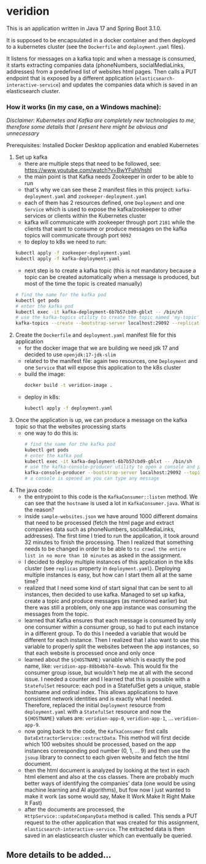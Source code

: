 # veridion

This is an application written in Java 17 and Spring Boot 3.1.0.

It is supposed to be encapsulated in a docker container and then deployed to a kubernetes cluster (see the `Dockerfile`
and `deployment.yaml` files).

It listens for messages on a kafka topic and when a message is consumed, it starts extracting companies data
(phoneNumbers, socialMediaLinks, addresses) from a predefined list of websites html pages. Then calls a PUT endpoint
that is exposed by a different application (`elasticsearch-interactive-service`) and updates the companies data which is
saved in an elasticsearch cluster.

### How it works (in my case, on a Windows machine):

*Disclaimer: Kubernetes and Kafka are completely new technologies to me, therefore some details that I present
here might be obvious and unnecessary*

Prerequisites: Installed Docker Desktop application and enabled Kubernetes

1. Set up kafka
    - there are multiple steps that need to be followed, see: https://www.youtube.com/watch?v=BwYFuhVhshI
    - the main point is that Kafka needs Zookeeper in order to be able to run
    - that's why we can see these 2 manifest files in this project: `kafka-deployment.yaml`
      and `zookeeper-deployment.yaml`
    - each of them has 2 resources defined, one `Deployment` and one `Service` which is used to expose the
      kafka/zookeeper to other services or clients within the Kubernetes cluster
    - kafka will communicate with zookeeper through port `2181` while the clients that want to consume or produce
      messages on the kafka topics will communicate through port `9092`
    - to deploy to k8s we need to run:
    ```bash
    kubectl apply -f zookeeper-deployment.yaml
    kubectl apply -f kafka-deployment.yaml
    ```
    - next step is to create a kafka topic (this is not mandatory because a topic can be created automatically when a
      message is produced, but most of the time the topic is created manually)
    ```bash
    # find the name for the kafka pod
    kubectl get pods
    # enter the kafka pod
    kubectl exec -it kafka-deployment-6b7b57cbd9-gblxt -- /bin/sh
    # use the kafka-topics utility to create the topic named 'my-topic'
    kafka-topics --create --bootstrap-server localhost:29092 --replication-factor 1 --partitions 1 --topic my-topic
    ```
2. Create the `Dockerfile` and `deployment.yaml` manifest file for this application
    - for the docker image that we are building we need jdk 17 and decided to use `openjdk:17-jdk-slim`
    - related to the manifest file: again two resources, one `Deployment` and one `Service` that will expose this
      application to the k8s cluster
    - build the image:
      ```bash
      docker build -t veridion-image .
      ```
    - deploy in k8s:
      ```bash
      kubectl apply -f deployment.yaml
      ```
3. Once the application is up, we can produce a message on the kafka topic so that the websites processing starts
    - one way to do this is:
      ```bash
      # find the name for the kafka pod
      kubectl get pods
      # enter the kafka pod
      kubectl exec -it kafka-deployment-6b7b57cbd9-gblxt -- /bin/sh
      # use the kafka-console-producer utility to open a console and produce messages on the topic named 'my-topic'
      kafka-console-producer --bootstrap-server localhost:29092 --topic my-topic
      # a console is opened an you can type any message
      ```
4. The java code:
    - the entrypoint to this code is the `KafkaConsumer::listen` method. We can see that the `hostname` is used a lot
      in `KafkaConsumer.java`. What is the reason?
    - inside `sample-websites.json` we have around 1000 different domains that need to be processed (fetch the html
      page and extract companies data such as phoneNumbers, socialMediaLinks, addresses). The first time I tried to run
      the application, it took around 32 minutes to finish the processing. Then I realized that something needs to be
      changed in order to be able to `to crawl the entire list in no more than 10 minutes` as asked in the assignment.
    - I decided to deploy multiple instances of this application in the k8s cluster (see `replicas` property
      in `deployment.yaml`). Deploying multiple instances is easy, but how can I start them all at the same time?
    - realized that I need some kind of start signal that can be sent to all instances, then decided to use kafka.
      Managed to set up kafka, create a topic and produce messages (as mentioned earlier) but there was still a problem,
      only one app instance was consuming the messages from the topic.
    - learned that Kafka ensures that each message is consumed by only one consumer within a consumer group, so had to
      put each instance in a different group. To do this I needed a variable that would be different for each instance.
      Then I realized that I also want to use this variable to properly split the websites between the app instances, so
      that each website is processed once and only once
    - learned about the `${HOSTNAME}` variable which is exactly the pod name, like: `veridion-app-88bb4bb74-4xvwb`. This
      would fix the consumer group issue, but wouldn't help me at all with the second issue. I needed a counter and I
      learned that this is possible with a `StatefulSet` resource: each pod in a StatefulSet gets a unique, stable
      hostname and ordinal index. This allows applications to have consistent network identities and is exactly what I
      needed. Therefore, replaced the initial `Deployment` resource from `deployment.yaml` with a `StatefulSet`
      resource and now the `${HOSTNAME}` values are: `veridion-app-0`, `veridion-app-1`, ... `veridion-app-9`.
    - now going back to the code, the `KafkaConsumer` first calls `DataExtractorService::extractData`. This method will
      first decide which 100 websites should be processed, based on the app instances corresponding pod number (0,
      1, ... 9) and then use the `jsoup` library to connect to each given website and fetch the html document.
    - then the html document is analyzed by looking at the text in each html element and also at the css classes. There
      are probably much better ways of identifying the companies' data (one would be using machine learning and AI
      algorithms), but fow now I just wanted to make it work (as some would say, Make It Work Make It Right Make It
      Fast)
    - after the documents are processed, the `HttpService::updateCompanyData` method is called. This sends a PUT request
      to the other application that was created for this assignment, `elasticsearch-interactive-service`. The extracted
      data is then saved in an elasticsearch cluster which can eventually be queried.

## More details to be added...